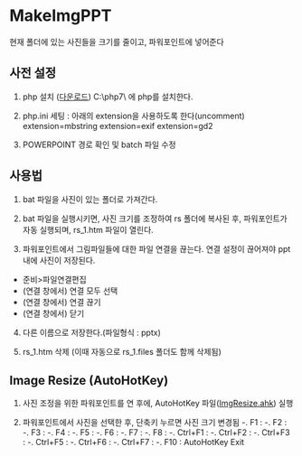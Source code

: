 # MakeImgPPT

현재 폴더에 있는 사진들을 크기를 줄이고, 파워포인트에 넣어준다

## 사전 설정
1. php 설치 (<a href="./php-7.0.5-Win32-VC14-x64.zip">다운로드</a>)
  C:\php7\ 에 php를 설치한다.

2. php.ini 세팅 : 아래의 extension을 사용하도록 한다(uncomment)
	extension=mbstring
	extension=exif
	extension=gd2

3. POWERPOINT 경로 확인 및 batch 파일 수정

## 사용법
1. bat 파일을 사진이 있는 폴더로 가져간다.

2. bat 파일을 실행시키면, 사진 크기를 조정하여 rs 폴더에 복사된 후, 파워포인트가 자동 실행되며, rs_1.htm 파일이 열린다.

3. 파워포인트에서 그림파일들에 대한 파일 연결을 끊는다. 연결 설정이 끊어져야 ppt내에 사진이 저장된다. 
  - 준비>파일연결편집
  - (연결 창에서) 연결 모두 선택
  - (연결 창에서) 연결 끊기
  - (연결 창에서) 닫기

4. 다른 이름으로 저장한다.(파일형식 : pptx)

5. rs_1.htm 삭제 (이때 자동으로 rs_1.files 폴더도 함께 삭제됨)

## Image Resize (AutoHotKey)
1. 사진 조정을 위한 파워포인트를 연 후에, AutoHotKey 파일(<a href="./ImgResize.ahk">ImgResize.ahk</a>) 실행

2. 파워포인트에서 사진을 선택한 후, 단축키 누르면 사진 크기 변경됨
  -. F1 : 
  -. F2 :
  -. F3 : 
  -. F4 :
  -. F5 : 
  -. F6 :
  -. F7 : 
  -. F8 :
  -. Ctrl+F1 : 
  -. Ctrl+F2 :
  -. Ctrl+F3 : 
  -. Ctrl+F5 : 
  -. Ctrl+F6 :
  -. Ctrl+F7 : 
  -. F10 : AutoHotKey Exit

